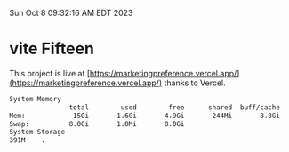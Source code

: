 Sun Oct  8 09:32:16 AM EDT 2023

# vite Fifteen


This project is live at [https://marketingpreference.vercel.app/](https://marketingpreference.vercel.app/) thanks to Vercel.

```bash
System Memory
               total        used        free      shared  buff/cache   available
Mem:            15Gi       1.6Gi       4.9Gi       244Mi       8.8Gi        13Gi
Swap:          8.0Gi       1.0Mi       8.0Gi
System Storage
391M	.
```
```bash
